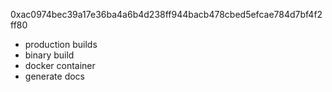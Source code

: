 0xac0974bec39a17e36ba4a6b4d238ff944bacb478cbed5efcae784d7bf4f2ff80

- production builds
- binary build 
- docker container
- generate docs